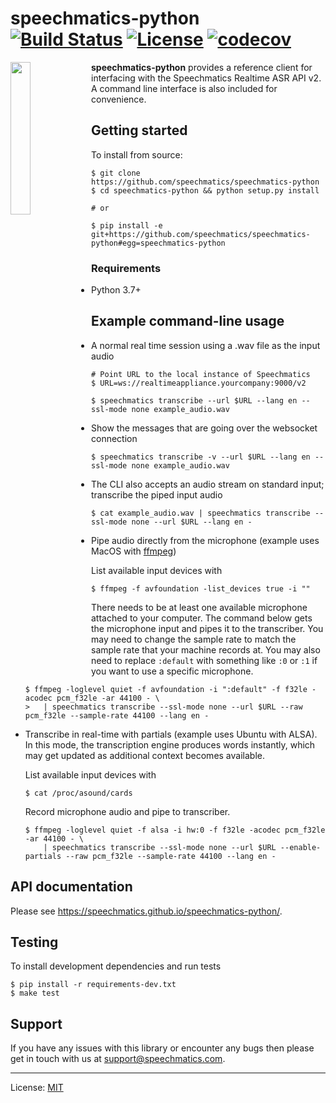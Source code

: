 # speechmatics-python &ensp; [![Build Status](https://travis-ci.org/speechmatics/speechmatics-python.svg?branch=master)](https://travis-ci.org/speechmatics/speechmatics-python) [![License](https://img.shields.io/badge/license-MIT-yellow.svg)](https://github.com/speechmatics/speechmatics-python/blob/master/LICENSE.txt) [![codecov](https://codecov.io/gh/speechmatics/speechmatics-python/branch/master/graph/badge.svg)](https://codecov.io/gh/speechmatics/speechmatics-python)

<a href="https://www.speechmatics.com/"><img src="https://speechmatics.github.io/speechmatics-python/_static/logo.png" width="25%" align="left"></a>

**speechmatics-python** provides a reference client for interfacing with the Speechmatics Realtime ASR API v2.
A command line interface is also included for convenience.


## Getting started

<!--
To install from PyPI:

    $ pip install speechmatics-python

-->

To install from source:

    $ git clone https://github.com/speechmatics/speechmatics-python
    $ cd speechmatics-python && python setup.py install
    
    # or

    $ pip install -e git+https://github.com/speechmatics/speechmatics-python#egg=speechmatics-python


### Requirements

- Python 3.7+


## Example command-line usage

- A normal real time session using a .wav file as the input audio

   ```shell
   # Point URL to the local instance of Speechmatics
   $ URL=ws://realtimeappliance.yourcompany:9000/v2

   $ speechmatics transcribe --url $URL --lang en --ssl-mode none example_audio.wav
   ```

- Show the messages that are going over the websocket connection

   ```shell
   $ speechmatics transcribe -v --url $URL --lang en --ssl-mode none example_audio.wav
   ```

- The CLI also accepts an audio stream on standard input; transcribe the piped input audio

   ```shell
   $ cat example_audio.wav | speechmatics transcribe --ssl-mode none --url $URL --lang en -
   ```

- Pipe audio directly from the microphone (example uses MacOS with [ffmpeg](https://ffmpeg.org/ffmpeg-devices.html#avfoundation)) 

  List available input devices with

  ```shell
  $ ffmpeg -f avfoundation -list_devices true -i ""
  ```

  There needs to be at least one available microphone attached to your computer.
  The command below gets the microphone input and pipes it to the transcriber.
  You may need to change the sample rate to match the sample rate that your machine records at.
  You may also need to replace `:default` with something like `:0` or `:1` if you want to use a specific microphone.

  ```shell
  $ ffmpeg -loglevel quiet -f avfoundation -i ":default" -f f32le -acodec pcm_f32le -ar 44100 - \
  >   | speechmatics transcribe --ssl-mode none --url $URL --raw pcm_f32le --sample-rate 44100 --lang en -
  ```

- Transcribe in real-time with partials (example uses Ubuntu with ALSA).
  In this mode, the transcription engine produces words instantly, which may get updated as additional context becomes available.

  List available input devices with

  ```shell
  $ cat /proc/asound/cards
  ```

  Record microphone audio and pipe to transcriber.

  ```shell
  $ ffmpeg -loglevel quiet -f alsa -i hw:0 -f f32le -acodec pcm_f32le -ar 44100 - \
      | speechmatics transcribe --ssl-mode none --url $URL --enable-partials --raw pcm_f32le --sample-rate 44100 --lang en -
  ```


## API documentation

Please see https://speechmatics.github.io/speechmatics-python/.


## Testing

To install development dependencies and run tests

    $ pip install -r requirements-dev.txt
    $ make test


## Support

If you have any issues with this library or encounter any bugs then please get in touch with us at support@speechmatics.com.

---

License: [MIT](LICENSE.txt)
